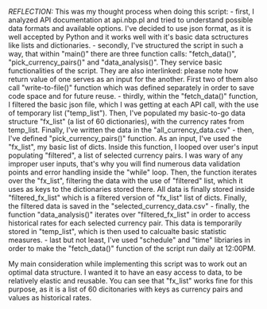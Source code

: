 *REFLECTION:*
This was my thought process when doing this script:
    - first, I analyzed API documentation at api.nbp.pl and tried to understand possible data formats and available options.
    I've decided to use json format, as it is well accepted by Python and it works well with it's basic data sctructures like
    lists and dictionaries.
    - secondly, I've structured the script in such a way, that within "main()" there are three function calls: "fetch_data()",
    "pick_currency_pairs()" and "data_analysis()". They service basic functionalities of the script. They are also interlinked:
    please note how return value of one serves as an input for the another. First two of them also call "write-to-file()" function
    which was defined separately in order to save code space and for future reuse.
    - thirdly, within the "fetch_data()" function, I filtered the basic json file, which I was getting at each API call, with the use
     of temporary list ("temp_list"). Then, I've populated my basic-to-go data structure "fx_list" (a list of 60 dictionaries),
     with the currency rates from temp_list. Finally, I've written the data in the "all_currency_data.csv"
    - then, I've defined "pick_currency_pairs()" function. As an input, I've used the "fx_list", my basic list of dicts. Inside this
    function, I looped over user's input populating "filtered", a list of selected currency pairs. I was wary of any improper user inputs,
    that's why you will find numerous data validation points and error handling inside the "while" loop. Then, the function iterates
    over the "fx_list", filtering the data with the use of "filtered" list, which it uses as keys to the dictionaries stored there.
    All data is finally stored inside "filtered_fx_list" which is a filtered version of "fx_list" list of dicts. Finally, the filtered
    data is saved in the "selected_currency_data.csv"
    - finally, the function "data_analysis()" iterates over "filtered_fx_list" in order to access historical rates for each selected
    currency pair. This data is temporarily stored in "temp_list", which is then used to calcualte basic statistic measures.
    - last but not least, I've used "schedule" and "time" libriaries in order to make the "fetch_data()" function of the script
    run daily at 12:00PM.

My main consideration while implementing this script was to work out an optimal data structure. I wanted it to have an easy access to data,
to be relatively elastic and reusable. You can see that "fx_list" works fine for this purpose, as it is a list of 60 dicitonaries with keys
as currency pairs and values as historical rates.
